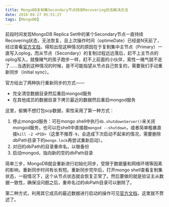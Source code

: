 ```yaml
---
title: MongoDB复制集Secondary节点持续Recovering状态解决办法
date: 2016-04-27 05:51:27
tags: [MongoDB]
---
```


前段时间发现MongoDB Replica Set中的某个Secondary节点一直持续Recovering状态，无法恢复，且上次操作时间（optimeDate）已经是N天前了，经过查看[官方文档](https://docs.mongodb.org/manual/tutorial/resync-replica-set-member/#replica-set-auto-resync-stale-member)，得知出现这种情况的原因在于复制集中主节点（Primary）一直写入oplog，而从节点（Secondary）的复制过程远远落后，赶不上主节点的oplog写入，就像赌气的孩子跑步一样，赶不上前面的小伙伴，索性一赌气就不走了……<!-- more -->当遇到这种情况的时候，是不可能指望从节点自己恢复的，需要我们手动重新同步（initial sync）。

官方给出了两种执行重新同步的方式——

* 完全清空数据目录然后重启mongod服务
* 在其他成员的数据目录下拷贝最近的数据然后重启mongod服务

这里，偷懒不想打包scp数据，索性采用了第一种方式：

1. 停止mongod服务：可在mongo shell中执行`db.shutdownServer()`来关闭mongod服务，也可以在shell中直接敲`mongod --shutdown`，或者简单粗暴直接`kill -2 <PID>`（这里不推荐`-9`，会造成下次启动不起来的情况，需要删除dbPath目录下的`mongo.lock`再尝试重新启动）。
2. 对旧的dbPath的目录重命名，以做备份
3. 启动mongod，指向新的空的dbPath目录

简单三步，MongoDB就会重新进行初始化同步，受限于数据量和网络环境等因素的影响，重新同步时间有长有短。重新同步完毕后，打开mongo shell查看复制集状态，一般情况下，这个从节点状态就会恢复正常了。然后要做的就是验证主从数据一致性，确保没问题之后，重命名过的dbPath目录可以删除了。

第二种方式，利用其它成员的最近数据进行启动的操作可见[官方文档](https://docs.mongodb.org/manual/tutorial/resync-replica-set-member/#replica-set-resync-by-copying)，这里就不赘述了。
